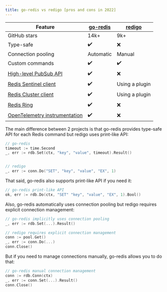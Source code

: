 ```yaml
---
title: go-redis vs redigo [pros and cons in 2022]
---
```


<CoverImage title="Comparing go-redis vs redigo" />

| Feature                                                            | [go-redis][1]      | [redigo][2]        |
| ------------------------------------------------------------------ | ------------------ | ------------------ |
| GitHub stars                                                       | 14k+               | 9k+                |
| Type-safe                                                          | :heavy_check_mark: | :x:                |
| Connection pooling                                                 | Automatic          | Manual             |
| Custom commands                                                    | :heavy_check_mark: | :heavy_check_mark: |
| [High-level PubSub API](go-redis-pubsub.html)                      | :heavy_check_mark: | :x:                |
| [Redis Sentinel client](go-redis-sentinel.html)                    | :heavy_check_mark: | Using a plugin     |
| [Redis Cluster client](go-redis-cluster.html)                      | :heavy_check_mark: | Using a plugin     |
| [Redis Ring](ring.html)                                            | :heavy_check_mark: | :x:                |
| [OpenTelemetry instrumentation](redis-performance-monitoring.html) | :heavy_check_mark: | :x:                |

The main difference between 2 projects is that go-redis provides type-safe API for each Redis
command but redigo uses print-like API:

```go
// go-redis
timeout := time.Second
_, err := rdb.Set(ctx, "key", "value", timeout).Result()


// redigo
_, err := conn.Do("SET", "key", "value", "EX", 1)
```

That said, go-redis also supports print-like API if you need it:

```go
// go-redis print-like API
ok, err := rdb.Do(ctx, "SET" "key", "value", "EX", 1).Bool()
```

Also, go-redis automatically uses connection pooling but redigo requires explicit connection
management:

```go
// go-redis implicitly uses connection pooling
_, err := rdb.Set(...).Result()

// redigo requires explicit connection management
conn := pool.Get()
_, err := conn.Do(...)
conn.Close()
```

But if you need to manage connections manually, go-redis allows you to do that:

```go
// go-redis manual connection management
conn := rdb.Conn(ctx)
_, err := conn.Set(...).Result()
conn.Close()
```

[1]: https://github.com/go-redis/redis
[2]: https://github.com/gomodule/redigo
